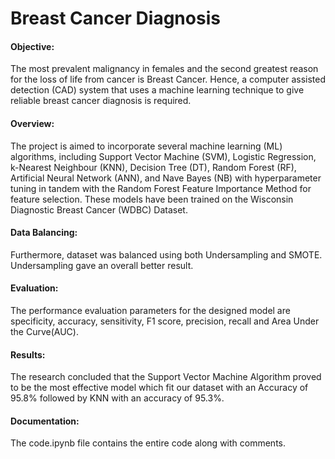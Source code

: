 # Breast Cancer Diagnosis

#### Objective:
The most prevalent malignancy in females and the second greatest reason for the loss of life from cancer is Breast Cancer. Hence, a computer assisted detection (CAD) system that uses a machine learning technique to give reliable breast cancer diagnosis is required.

#### Overview:
The project is aimed to 
incorporate several machine learning (ML) algorithms, 
including Support Vector Machine (SVM), Logistic 
Regression, k-Nearest Neighbour (KNN), Decision Tree (DT), 
Random Forest (RF), Artificial Neural Network (ANN), and 
Nave Bayes (NB) with hyperparameter tuning in tandem with the 
Random Forest Feature Importance Method for feature
selection. These models have been trained on the Wisconsin 
Diagnostic Breast Cancer (WDBC) Dataset. 

#### Data Balancing: 
Furthermore, dataset was balanced using both Undersampling and SMOTE. Undersampling gave an 
overall better result. 

#### Evaluation: 
The performance evaluation parameters for the designed model are specificity, accuracy, sensitivity, F1 
score, precision, recall and Area Under the Curve(AUC). 

#### Results:
The research concluded that the Support Vector Machine 
Algorithm proved to be the most effective model which fit our 
dataset with an Accuracy of 95.8% followed by KNN with an 
accuracy of 95.3%. 

#### Documentation:
The code.ipynb file contains the entire code along with comments.
